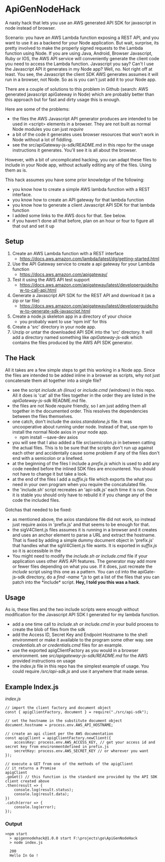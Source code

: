 # ApiGenNodeHack

A nasty hack that lets you use an AWS generated API SDK for javascript in node instead of browser.

Scenario: you have an AWS Lambda function exposing a REST API, and you want to use it as a backend
for your Node application. But wait, surprise, its pretty involved to make the properly signed
requests to the Lambda function using Node. If you are using Java, Android, Browser Javascript,
Ruby or IOS, the AWS API service will conveniently generate the client code you need to access
the Lambda function. Javascript you say? Can't I use the Javascript API it generates in my Node app?
Well, no. Not right off at least. You see, the Javascript the client SDK AWS generates assumes it will run
in a browser, not Node. So as is you can't just add it to your Node app.

There are a couple of solutions to this problem in Github (search: AWS generated javascript apiGateway in Node) which are
probably better than this approach but for fast and dirty usage this is enough.

Here are some of the problems:

- the files the AWS Javascript API generator produces are intended to be used in \<script\> elements in a browser. They are not built as normal Node modules you can just _require_
- a bit of the code it generates uses browser resources that won't work in Node without a lot of fiddling.
- see the src/apiGateway-js-sdk/README.md in this repo for the usage instructions it generates. You'll see it is all about the browser.

However, with a bit of uncomplicated hacking, you can adapt these files to include in your Node app, without actually
editing any of the files. Using them as is.

This hack assumes you have some prior knowledge of the following:

- you know how to create a simple AWS lambda function with a REST interface.
- you know how to create an API gateway for that lambda function
- you know how to generate a client Javascript API SDK for that lambda function
- I added some links to the AWS docs for that. See below.
- if you haven't done all that before, plan on an hour or four to figure all that out and set it up

## Setup

1. Create an AWS Lambda function with a REST interface
   - https://docs.aws.amazon.com/lambda/latest/dg/getting-started.html
2. Use the API Gateway service to create a api gateway for your Lambda function
   - https://docs.aws.amazon.com/apigateway/
3. Test it using the AWS API test support
   - https://docs.aws.amazon.com/apigateway/latest/developerguide/how-to-call-api.html
4. Generate a Javascript API SDK for the REST API and download it (as a zip or tar file)
   - https://docs.aws.amazon.com/apigateway/latest/developerguide/how-to-generate-sdk-javascript.html
5. Create a node.js skeleton app in a directory of your choice
   - you probably want to use 'npm init' for this
6. Create a 'src' directory in your node app.
7. Unzip or untar the downloaded API SDK into the 'src' directory. It will add a directory named something like _apiGateway-js-sdk_ which contains the files produced by the AWS API SDK generator.

## The Hack

All it takes are a few simple steps to get this working in a Node app. Since the files are intended to be added inline in a browser as scripts, why not just concatenate them all together into a single file?

- see the script _include.sh (linux)_ or _include.cmd (windows)_ in this repo. All it does is 'cat' all the files together in the order they are listed in the _apiGateway-js-sdk_ README.md file.
- the files are not Node _require_ friendly, so I am just adding them all together in the documented order. This resolves the dependencies between the files themselves.
- one catch, don't include the _axios.standalone.js_ file. It was uncooperative about running under node. Instead of that, use npm to install the normal Node axios in your node app.
  - npm install --save-dev axios
- you will see that I also added a file _src\\semicolon.js_ in between catting the actual files. This is to be sure that the scripts don't run up against each other and accidentally cause some problem if any of the files don't end with a semicolon or a linefeed.
- at the beginning of the files I include a _prefix.js_ which is used to add any code needed before the inlined SDK files are encountered. You should not have to change it but take a look.
- at the end of the files I add a _suffix.js_ file which exports the what you need in your own program when you require the concatulated file.
- the 'include.sh' script recreates an 'api-sdk.js' each time it is run. Once it is stable you should only have to rebuild it if you change any of the code the included files.

Gotchas that needed to be fixed:

- as mentioned above, the axios standalone file did not work, so instead just require axios in 'prefix.js' and that seems to be enough for that.
- the sigV4Client.js files assumes it is running in a browser and it creates and uses an anchor element to parse a URL and extract the hostname. That is fixed by adding a simple dummy document object in 'prefix.js' that handles what the sgiV4Client.js file wants. It is exported in _suffix.js_ so it is accessible in the
- You might need to modify the _include.sh or include.cmd_ file if your application uses other AWS API features. The generator may add more or fewer files depending on what you use. If it does, just recreate the _include_ script using this one as a pattern. You can cd into the apiGate-js-sdk directory, do a _find -name \*.js_ to get a list of the files that you can patch into the \*include\* script. **Hey, I told you this was a hack**.

## Usage

As is, these files and the two include scripts were enough without modification for the Javascript API SDK I generated for my lambda function.

- add a one time call to _include.sh or include.cmd_ in your build process to create the blob of files from the sdk
- add the Access ID, Secret Key and Endpoint Hostname to the shell environment or make it available to the program some other way. see _credentials.sh or credentials.cmd_ files for an example.
- use the exported apigClientFactory as you would in a browser environment. see _src/apigateway-js-sdk/README.md_ for the AWS provided instructions on usage
- the _index.js_ file in this repo has the simplest example of usage. You could require _/src/api-sdk.js_ and use it anywhere that made sense.

## Example Index.js

_index.js_

    // import the client factory and document object
    const { apigClientFactory, document } = require("./src/api-sdk");

    // set the hostname in the substitute document object
    document.hostname = process.env.AWS_API_HOSTNAME;

    // create an api client per the AWS documentation
    const apigClient = apigClientFactory.newClient({
        accessKey: process.env.AWS_ACCESS_KEY, // get your access id and secret key from environmentdefined in prefix.js
        secretKey: process.env.AWS_SECRET_KEY // or wherever you want
    });

    // execute a GET from one of the methods of the apigClient
    // it returns a Promise
    apigClient
    .goGet() // this function is the standard one provided by the API SDK client created above
    .then(result => {
        console.log(result.status);
        console.log(result.data);
    })
    .catch(error => {
        console.log(error);
    });

### Output

    >npm start
      > apigennodehack@1.0.0 start F:\projects\go\ApiGenNodeHack
      > node index.js

      200
      Hello In Go !
